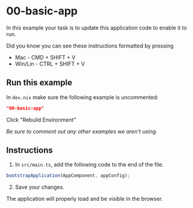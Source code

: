 # 00-basic-app

In this example your task is to update this application code to enable it to run.

Did you know you can see these instructions formatted by pressing

- Mac - CMD + SHIFT + V
- Win/Lin - CTRL + SHIFT + V

## Run this example

In `dev.nix` make sure the following example is uncommented:

```json
"00-basic-app"
```

Click "Rebuild Environment"

_Be sure to comment out any other examples we aren't using._

## Instructions

1. In `src/main.ts`, add the following code to the end of the file.

```ts
bootstrapApplication(AppComponent, appConfig);
```

2. Save your changes.

The application will properly load and be visible in the browser.
